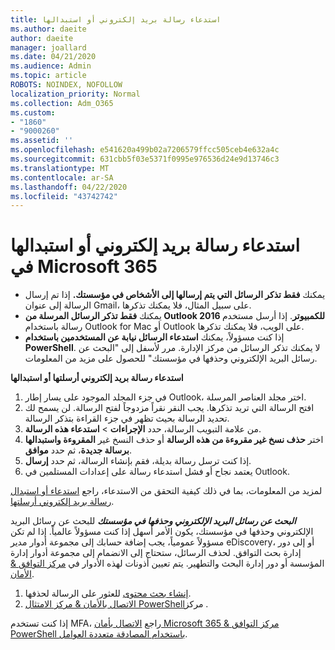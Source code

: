 ```yaml
---
title: استدعاء رسالة بريد إلكتروني أو استبدالها
ms.author: daeite
author: daeite
manager: joallard
ms.date: 04/21/2020
ms.audience: Admin
ms.topic: article
ROBOTS: NOINDEX, NOFOLLOW
localization_priority: Normal
ms.collection: Adm_O365
ms.custom:
- "1860"
- "9000260"
ms.assetid: ''
ms.openlocfilehash: e541620a499b02a7206579ffcc505ceb4e632a4c
ms.sourcegitcommit: 631cbb5f03e5371f0995e976536d24e9d13746c3
ms.translationtype: MT
ms.contentlocale: ar-SA
ms.lasthandoff: 04/22/2020
ms.locfileid: "43742742"
---
```

# <a name="recall-or-replace-an-email-message-in-microsoft-365"></a>استدعاء رسالة بريد إلكتروني أو استبدالها في Microsoft 365

- يمكنك **فقط تذكر الرسائل التي يتم إرسالها إلى الأشخاص في مؤسستك.** إذا تم إرسال الرسالة إلى عنوان Gmail، على سبيل المثال، فلا يمكنك تذكرها.
- يمكنك **فقط تذكر الرسائل المرسلة من Outlook 2016 للكمبيوتر**. إذا أرسل مستخدم رسالة باستخدام Outlook for Mac أو Outlook على الويب، فلا يمكنك تذكرها.
- إذا كنت مسؤولاً، يمكنك **استدعاء الرسائل نيابة عن المستخدمين باستخدام PowerShell**. لا يمكنك تذكر الرسائل من مركز الإدارة. مرر لأسفل إلى "البحث عن رسائل البريد الإلكتروني وحذفها في مؤسستك" للحصول على مزيد من المعلومات.

**استدعاء رسالة بريد إلكتروني أرسلتها أو استبدالها**

1. في جزء المجلد الموجود على يسار إطار Outlook، اختر مجلد العناصر المرسلة.
2. افتح الرسالة التي تريد تذكرها. يجب النقر نقراً مزدوجاً لفتح الرسالة. لن يسمح لك تحديد الرسالة بحيث تظهر في جزء القراءة بتذكر الرسالة.
3. من علامة التبويب الرسالة، حدد **الإجراءات** > **استدعاء هذه الرسالة**.
4. اختر **حذف نسخ غير مقروءة من هذه الرسالة** أو حذف النسخ غير **المقروءة واستبدالها برسالة جديدة**، ثم حدد **موافق**.
5. إذا كنت ترسل رسالة بديلة، فقم بإنشاء الرسالة، ثم حدد **إرسال**.
6. يعتمد نجاح أو فشل استدعاء رسالة على إعدادات المستلمين في Outlook.

لمزيد من المعلومات، بما في ذلك كيفية التحقق من الاستدعاء، راجع [استدعاء أو استبدال رسالة بريد إلكتروني أرسلتها](https://support.office.com/article/35027f88-d655-4554-b4f8-6c0729a723a0).

***البحث عن رسائل البريد الإلكتروني وحذفها في مؤسستك*** للبحث عن رسائل البريد الإلكتروني وحذفها في مؤسستك، يكون الأمر أسهل إذا كنت مسؤولاً عالمياً. إذا لم تكن مسؤولاً عمومياً، يجب إضافة حسابك إلى مجموعة أدوار مدير eDiscovery، أو إلى دور إدارة بحث التوافق. لحذف الرسائل، ستحتاج إلى الانضمام إلى مجموعة أدوار إدارة المؤسسة أو دور إدارة البحث والتطهير. يتم تعيين أذونات لهذه الأدوار في [مركز التوافق & الأمان](https://protection.office.com/).

1. [إنشاء بحث محتوى](https://docs.microsoft.com/office365/securitycompliance/content-search) للعثور على الرسالة لحذفها.
2. [الاتصال بالأمان & مركز الامتثال PowerShell](https://docs.microsoft.com/powershell/exchange/office-365-scc/connect-to-scc-powershell/connect-to-scc-powershell?view=exchange-ps)مركز . 

إذا كنت تستخدم MFA، راجع [الاتصال بأمان Microsoft 365 & مركز التوافق PowerShell باستخدام المصادقة متعددة العوامل](https://docs.microsoft.com/powershell/exchange/office-365-scc/connect-to-scc-powershell/mfa-connect-to-scc-powershell?view=exchange-ps). 
